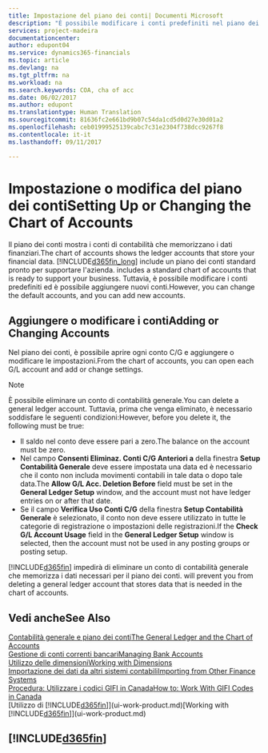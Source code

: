 ```yaml
---
title: Impostazione del piano dei conti| Documenti Microsoft
description: "È possibile modificare i conti predefiniti nel piano dei conti ed è possibile aggiungere nuovi conti."
services: project-madeira
documentationcenter: 
author: edupont04
ms.service: dynamics365-financials
ms.topic: article
ms.devlang: na
ms.tgt_pltfrm: na
ms.workload: na
ms.search.keywords: COA, cha of acc
ms.date: 06/02/2017
ms.author: edupont
ms.translationtype: Human Translation
ms.sourcegitcommit: 81636fc2e661bd9b07c54da1cd5d0d27e30d01a2
ms.openlocfilehash: ceb01999525139cabc7c31e2304f738dcc9267f8
ms.contentlocale: it-it
ms.lasthandoff: 09/11/2017

---
```

# <a name="setting-up-or-changing-the-chart-of-accounts"></a><span data-ttu-id="29ba7-103">Impostazione o modifica del piano dei conti</span><span class="sxs-lookup"><span data-stu-id="29ba7-103">Setting Up or Changing the Chart of Accounts</span></span>
<span data-ttu-id="29ba7-104">Il piano dei conti mostra i conti di contabilità che memorizzano i dati finanziari.</span><span class="sxs-lookup"><span data-stu-id="29ba7-104">The chart of accounts shows the ledger accounts that store your financial data.</span></span> [!INCLUDE[d365fin_long](includes/d365fin_long_md.md)]<span data-ttu-id="29ba7-105"> include un piano dei conti standard pronto per supportare l'azienda.</span><span class="sxs-lookup"><span data-stu-id="29ba7-105"> includes a standard chart of accounts that is ready to support your business.</span></span>
<span data-ttu-id="29ba7-106">Tuttavia, è possibile modificare i conti predefiniti ed è possibile aggiungere nuovi conti.</span><span class="sxs-lookup"><span data-stu-id="29ba7-106">However, you can change the default accounts, and you can add new accounts.</span></span>  

## <a name="adding-or-changing-accounts"></a><span data-ttu-id="29ba7-107">Aggiungere o modificare i conti</span><span class="sxs-lookup"><span data-stu-id="29ba7-107">Adding or Changing Accounts</span></span>
<span data-ttu-id="29ba7-108">Nel piano dei conti, è possibile aprire ogni conto C/G e aggiungere o modificare le impostazioni.</span><span class="sxs-lookup"><span data-stu-id="29ba7-108">From the chart of accounts, you can open each G/L account and add or change settings.</span></span>

> [!NOTE]  
>   <span data-ttu-id="29ba7-109">È possibile eliminare un conto di contabilità generale.</span><span class="sxs-lookup"><span data-stu-id="29ba7-109">You can delete a general ledger account.</span></span> <span data-ttu-id="29ba7-110">Tuttavia, prima che venga eliminato, è necessario soddisfare le seguenti condizioni:</span><span class="sxs-lookup"><span data-stu-id="29ba7-110">However, before you delete it, the following must be true:</span></span>  

* <span data-ttu-id="29ba7-111">Il saldo nel conto deve essere pari a zero.</span><span class="sxs-lookup"><span data-stu-id="29ba7-111">The balance on the account must be zero.</span></span>  
* <span data-ttu-id="29ba7-112">Nel campo **Consenti Eliminaz. Conti C/G Anteriori a** della finestra **Setup Contabilità Generale** deve essere impostata una data ed è necessario che il conto non includa movimenti contabili in tale data o dopo tale data.</span><span class="sxs-lookup"><span data-stu-id="29ba7-112">The **Allow G/L Acc. Deletion Before** field must be set in the **General Ledger Setup** window, and the account must not have ledger entries on or after that date.</span></span>  
* <span data-ttu-id="29ba7-113">Se il campo **Verifica Uso Conti C/G** della finestra **Setup Contabilità Generale** è selezionato, il conto non deve essere utilizzato in tutte le categorie di registrazione o impostazioni delle registrazioni.</span><span class="sxs-lookup"><span data-stu-id="29ba7-113">If the **Check G/L Account Usage** field in the **General Ledger Setup** window is selected, then the account must not be used in any posting groups or posting setup.</span></span>  

[!INCLUDE[d365fin](includes/d365fin_md.md)]<span data-ttu-id="29ba7-114"> impedirà di eliminare un conto di contabilità generale che memorizza i dati necessari per il piano dei conti.</span><span class="sxs-lookup"><span data-stu-id="29ba7-114"> will prevent you from deleting a general ledger account that stores data that is needed in the chart of accounts.</span></span>  

## <a name="see-also"></a><span data-ttu-id="29ba7-115">Vedi anche</span><span class="sxs-lookup"><span data-stu-id="29ba7-115">See Also</span></span>
[<span data-ttu-id="29ba7-116">Contabilità generale e piano dei conti</span><span class="sxs-lookup"><span data-stu-id="29ba7-116">The General Ledger and the Chart of Accounts</span></span>](finance-general-ledger.md)  
[<span data-ttu-id="29ba7-117">Gestione di conti correnti bancari</span><span class="sxs-lookup"><span data-stu-id="29ba7-117">Managing Bank Accounts</span></span>](bank-manage-bank-accounts.md)  
[<span data-ttu-id="29ba7-118">Utilizzo delle dimensioni</span><span class="sxs-lookup"><span data-stu-id="29ba7-118">Working with Dimensions</span></span>](finance-dimensions.md)  
[<span data-ttu-id="29ba7-119">Importazione dei dati da altri sistemi contabili</span><span class="sxs-lookup"><span data-stu-id="29ba7-119">Importing from Other Finance Systems</span></span>](upload-data.md)  
[<span data-ttu-id="29ba7-120">Procedura: Utilizzare i codici GIFI in Canada</span><span class="sxs-lookup"><span data-stu-id="29ba7-120">How to: Work With GIFI Codes in Canada</span></span>](ca-finance-work-gifi-codes.md)  
<span data-ttu-id="29ba7-121">[Utilizzo di [!INCLUDE[d365fin](includes/d365fin_md.md)]](ui-work-product.md)</span><span class="sxs-lookup"><span data-stu-id="29ba7-121">[Working with [!INCLUDE[d365fin](includes/d365fin_md.md)]](ui-work-product.md)</span></span>  

## [!INCLUDE[d365fin](includes/free_trial_md.md)]

